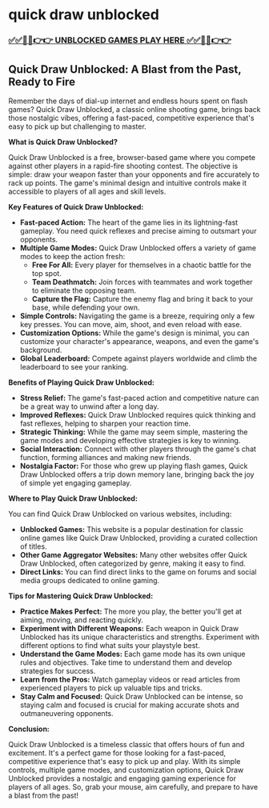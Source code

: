 # quick draw unblocked

### [✅✅🔴🔴👉👉 UNBLOCKED GAMES PLAY HERE ✅✅🔴🔴👉👉](https://topstoryindia.com)

## Quick Draw Unblocked: A Blast from the Past, Ready to Fire

Remember the days of dial-up internet and endless hours spent on flash games? Quick Draw Unblocked, a classic online shooting game, brings back those nostalgic vibes, offering a fast-paced, competitive experience that's easy to pick up but challenging to master.

**What is Quick Draw Unblocked?**

Quick Draw Unblocked is a free, browser-based game where you compete against other players in a rapid-fire shooting contest. The objective is simple: draw your weapon faster than your opponents and fire accurately to rack up points. The game's minimal design and intuitive controls make it accessible to players of all ages and skill levels.

**Key Features of Quick Draw Unblocked:**

* **Fast-paced Action:** The heart of the game lies in its lightning-fast gameplay. You need quick reflexes and precise aiming to outsmart your opponents. 
* **Multiple Game Modes:** Quick Draw Unblocked offers a variety of game modes to keep the action fresh:
    * **Free For All:** Every player for themselves in a chaotic battle for the top spot.
    * **Team Deathmatch:**  Join forces with teammates and work together to eliminate the opposing team.
    * **Capture the Flag:** Capture the enemy flag and bring it back to your base, while defending your own.
* **Simple Controls:** Navigating the game is a breeze, requiring only a few key presses. You can move, aim, shoot, and even reload with ease.
* **Customization Options:** While the game's design is minimal, you can customize your character's appearance, weapons, and even the game's background.
* **Global Leaderboard:** Compete against players worldwide and climb the leaderboard to see your ranking.

**Benefits of Playing Quick Draw Unblocked:**

* **Stress Relief:**  The game's fast-paced action and competitive nature can be a great way to unwind after a long day. 
* **Improved Reflexes:** Quick Draw Unblocked requires quick thinking and fast reflexes, helping to sharpen your reaction time. 
* **Strategic Thinking:**  While the game may seem simple, mastering the game modes and developing effective strategies is key to winning.
* **Social Interaction:** Connect with other players through the game's chat function, forming alliances and making new friends.
* **Nostalgia Factor:** For those who grew up playing flash games, Quick Draw Unblocked offers a trip down memory lane, bringing back the joy of simple yet engaging gameplay.

**Where to Play Quick Draw Unblocked:**

You can find Quick Draw Unblocked on various websites, including:

* **Unblocked Games:** This website is a popular destination for classic online games like Quick Draw Unblocked, providing a curated collection of titles.
* **Other Game Aggregator Websites:** Many other websites offer Quick Draw Unblocked, often categorized by genre, making it easy to find.
* **Direct Links:**  You can find direct links to the game on forums and social media groups dedicated to online gaming.

**Tips for Mastering Quick Draw Unblocked:**

* **Practice Makes Perfect:** The more you play, the better you'll get at aiming, moving, and reacting quickly.
* **Experiment with Different Weapons:** Each weapon in Quick Draw Unblocked has its unique characteristics and strengths. Experiment with different options to find what suits your playstyle best.
* **Understand the Game Modes:**  Each game mode has its own unique rules and objectives. Take time to understand them and develop strategies for success.
* **Learn from the Pros:** Watch gameplay videos or read articles from experienced players to pick up valuable tips and tricks.
* **Stay Calm and Focused:**  Quick Draw Unblocked can be intense, so staying calm and focused is crucial for making accurate shots and outmaneuvering opponents.

**Conclusion:**

Quick Draw Unblocked is a timeless classic that offers hours of fun and excitement. It's a perfect game for those looking for a fast-paced, competitive experience that's easy to pick up and play. With its simple controls, multiple game modes, and customization options, Quick Draw Unblocked provides a nostalgic and engaging gaming experience for players of all ages. So, grab your mouse, aim carefully, and prepare to have a blast from the past! 
